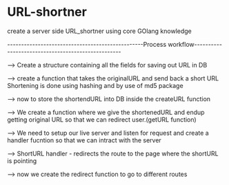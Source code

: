 # URL-shortner
 create a server side URL_shortner using core GOlang knowledge


-------------------------------------------------Process workflow---------------------------------------------------

--> Create a structure containing all the fields for saving out URL in DB

--> create a function that takes the originalURL and send back a short URL 
    Shortening is done using hashing and by use of md5 package

--> now to store the shortendURL into DB inside the createURL function

--> We create a function where we give the shortenedURL and endup getting original URL so that we can redirect 
    user.(getURL function)

--> We need to setup our live server and listen for request and create a handler fucntion so that we can intract with the server

--> ShortURL handler - redirects the route to the page where the shortURL is pointing

--> now we create the redirect function to go to different routes
